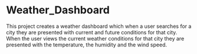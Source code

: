 # Weather_Dashboard
This project creates a weather dashboard which when a user searches for a city they are presented with current and future conditions for that city. When the user views the current weather conditions for that city they are presented with the temperature, the humidity and the wind speed.
